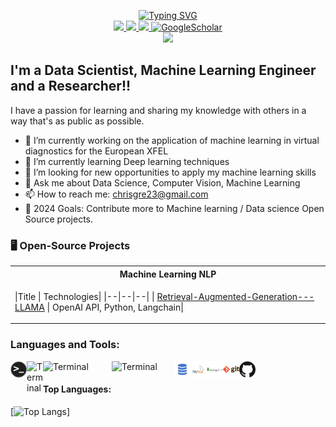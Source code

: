 <p align="center">
<a href="https://github.com/cgre23">
    <img src="https://readme-typing-svg.demolab.com?font=Georgia&size=18&duration=2000&pause=100&multiline=true&width=800&height=90&lines=Christian+Grech;Researcher+%7C+Data+Scientist+%7C+Software+Engineer;AI+%7C+NLP" alt="Typing SVG" />
</a>
<br/>

<a href="https://cgre23.github.io">
    <img src="https://img.shields.io/badge/Website-cgre23-red?style=flat-square">
</a>  

<a href="https://www.linkedin.com/in/christian-grech-phd-77650897">
    <img src="https://img.shields.io/badge/-Linkedin-blue?style=flat-square&logo=linkedin">
</a>
<a href="mailto:chrisgre23@gmail.com">
    <img src="https://img.shields.io/badge/-Email-red?style=flat-square&logo=gmail&logoColor=white">
</a>
<a href='https://scholar.google.com/citations?user=K2E3X4cAAAAJ&hl=en&authuser=1&oi=sra' target="_blank">
    <img alt='GoogleScholar' src='https://img.shields.io/badge/Scholar-100000?style=flat&logo=GoogleScholar&logoColor=white&&color=0181FF'>
</a>

<br/> 
<a href="https://github.com/cgre23">
    <img src="https://github-stats-alpha.vercel.app/api?username=cgre23&cc=22272e&tc=37BCF6&ic=fff&bc=0000">
</a>



## I'm a Data Scientist, Machine Learning Engineer and a Researcher!!
 I have a passion for learning and sharing my knowledge with others in a way that's as public as possible. 

- 🔭 I’m currently working on the application of machine learning in virtual diagnostics for the European XFEL  
- 🌱 I’m currently learning Deep learning techniques
- 👯 I’m looking for new opportunities to apply my machine learning skills
- 💬 Ask me about Data Science, Computer Vision, Machine Learning 
- 📫 How to reach me: chrisgre23@gmail.com
- 🥅 2024 Goals: Contribute more to Machine learning / Data science  Open Source projects.


### 🖥️ Open-Source Projects
<table>
<tr><th>Machine Learning NLP </th></tr>
<tr><td>

|Title | Technologies|
|--|--|--|
| [Retrieval-Augmented-Generation---LLAMA]([https://github.com/drkostas/Minecraft-AI](https://github.com/cgre23/Retrieval-Augmented-Generation---LLAMA)) | OpenAI API, Python, Langchain|


</td></tr> </table>


### Languages and Tools:

<img align="left" alt="Terminal" width="26px" src="https://raw.githubusercontent.com/github/explore/80688e429a7d4ef2fca1e82350fe8e3517d3494d/topics/terminal/terminal.png" />

<img align="left" alt="Terminal" width="26px" src="https://upload.wikimedia.org/wikipedia/commons/0/0a/Python.svg" />


<img align="left" alt="Terminal" width="110px" src="https://img.shields.io/badge/TensorFlow-FF6F00?style=for-the-badge&logo=tensorflow&logoColor=white">

<img align="left" alt="Terminal" width="100px" src="https://img.shields.io/badge/Tableau-E97627?style=for-the-badge&logo=Tableau&logoColor=white">


<img align="left" alt="SQL" width="26px" src="https://raw.githubusercontent.com/github/explore/80688e429a7d4ef2fca1e82350fe8e3517d3494d/topics/sql/sql.png" />
<img align="left" alt="MySQL" width="26px" src="https://raw.githubusercontent.com/github/explore/80688e429a7d4ef2fca1e82350fe8e3517d3494d/topics/mysql/mysql.png" />

<img align="left" alt="MongoDB" width="26px" src="https://raw.githubusercontent.com/github/explore/80688e429a7d4ef2fca1e82350fe8e3517d3494d/topics/mongodb/mongodb.png" />

<img align="left" alt="Git" width="26px" src="https://raw.githubusercontent.com/github/explore/80688e429a7d4ef2fca1e82350fe8e3517d3494d/topics/git/git.png" />

<img align="left" alt="GitHub" width="26px" src="https://raw.githubusercontent.com/github/explore/78df643247d429f6cc873026c0622819ad797942/topics/github/github.png" />  <br>  


#### Top Languages:  

[![Top Langs](https://github-readme-stats.vercel.app/api/top-langs/?username=cgre23&layout=compact)]
